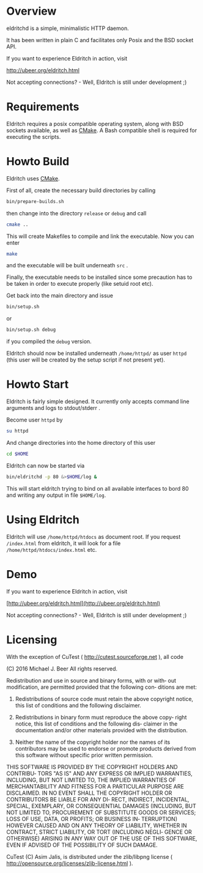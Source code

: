 # Overview

eldritchd is a simple, minimalistic HTTP daemon.

It has been written in plain C and facilitates only Posix and the
BSD socket API.

If you want to experience Eldritch in action, visit

http://ubeer.org/eldritch.html

Not accepting connections? - Well, Eldritch is still under development ;)

# Requirements

Eldritch requires a posix compatible operating system, along with
BSD sockets available, as well as  [CMake](https://cmake.org).
A Bash compatible shell is required for executing the scripts.

# Howto Build

Eldritch uses [CMake](https://cmake.org).

First of all, create the necessary build directories by calling

```Bash
bin/prepare-builds.sh
```

then change into the directory `release` or `debug` and call

```Bash
cmake ..
```

This will create Makefiles to compile and link the executable.
Now you can enter

```Bash
make
```

and the executable will be built underneath `src` .

Finally, the executable needs to be installed since some precaution has to be
taken in order to execute properly (like setuid root etc).

Get back into the main directory and issue

```Bash
bin/setup.sh
```

or

```Bash
bin/setup.sh debug
```

if you compiled the `debug` version.

Eldritch should now be installed underneath `/home/httpd/` as user `httpd`
(this user will be created by the setup script if not present yet).

# Howto Start

Eldritch is fairly simple designed.
It currently only accepts command line arguments and logs to stdout/stderr .

Become user `httpd` by

```Bash
su httpd
```

And change directories into the home directory of this user

```Bash
cd $HOME
```

Eldritch can now be started via

```Bash
bin/eldritchd -p 80 &>$HOME/log &
```

This will start eldritch trying to bind on all available interfaces to bord 80
and writing any output in file `$HOME/log`.

# Using Eldritch

Eldritch will use `/home/httpd/htdocs` as document root.
If you request `/index.html` from eldritch, it will look for a file
`/home/httpd/htdocs/index.html` etc.

# Demo

If you want to experience Eldritch in action, visit

[http://ubeer.org/eldritch.html](http://ubeer.org/eldritch.html)

Not accepting connections? - Well, Eldritch is still under development ;)

# Licensing

With the exception of CuTest ( http://cutest.sourceforge.net ), all code

 (C) 2016 Michael J. Beer
 All rights reserved.

 Redistribution  and use in source and binary forms, with or with‐
 out modification, are permitted provided that the following  con‐
 ditions are met:

 1. Redistributions of source code must retain the above copyright
 notice, this list of conditions and the following disclaimer.

 2. Redistributions in binary form must reproduce the above  copy‐
 right  notice,  this  list  of  conditions and the following dis‐
 claimer in the documentation and/or other materials provided with
 the distribution.

 3.  Neither the name of the copyright holder nor the names of its
 contributors may be used to endorse or promote  products  derived
 from this software without specific prior written permission.

 THIS  SOFTWARE IS PROVIDED BY THE COPYRIGHT HOLDERS AND CONTRIBU‐
 TORS "AS IS" AND ANY EXPRESS OR  IMPLIED  WARRANTIES,  INCLUDING,
 BUT NOT LIMITED TO, THE IMPLIED WARRANTIES OF MERCHANTABILITY AND
 FITNESS FOR A PARTICULAR PURPOSE  ARE  DISCLAIMED.  IN  NO  EVENT
 SHALL  THE COPYRIGHT HOLDER OR CONTRIBUTORS BE LIABLE FOR ANY DI‐
 RECT, INDIRECT, INCIDENTAL, SPECIAL, EXEMPLARY, OR  CONSEQUENTIAL
 DAMAGES (INCLUDING, BUT NOT LIMITED TO, PROCUREMENT OF SUBSTITUTE
 GOODS OR SERVICES; LOSS OF USE, DATA, OR PROFITS; OR BUSINESS IN‐
 TERRUPTION)  HOWEVER  CAUSED  AND  ON  ANY  THEORY  OF LIABILITY,
 WHETHER IN CONTRACT, STRICT LIABILITY, OR TORT (INCLUDING  NEGLI‐
 GENCE  OR  OTHERWISE)  ARISING  IN ANY WAY OUT OF THE USE OF THIS
 SOFTWARE, EVEN IF ADVISED OF THE POSSIBILITY OF SUCH DAMAGE.

CuTest (C) Asim Jalis, is distributed under the zlib/libpng license
 ( http://opensource.org/licenses/zlib-license.html ).
